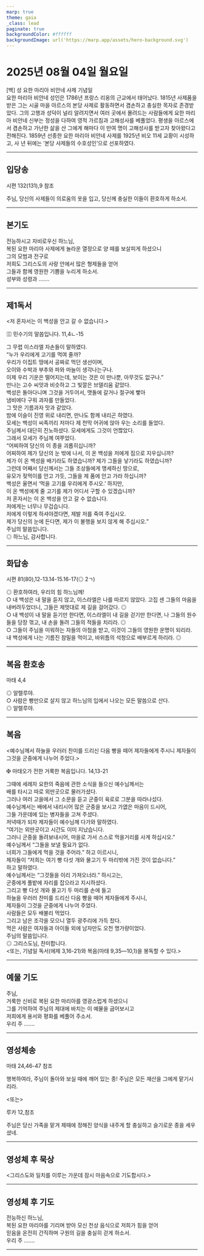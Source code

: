 ```yaml
---
marp: true
theme: gaia
_class: lead
paginate: true
backgroundColor: #ffffff
backgroundImage: url('https://marp.app/assets/hero-background.svg')
---
```


# 2025년 08월 04일 월요일

[백] 성 요한 마리아 비안네 사제 기념일  
요한 마리아 비안네 성인은 1786년 프랑스 리옹의 근교에서 태어났다. 1815년 사제품을 받은 그는 시골 마을 아르스의 본당 사제로 활동하면서 겸손하고 충실한 목자로 존경받았다. 그의 고행과 성덕이 널리 알려지면서 여러 곳에서 몰려드는 사람들에게 요한 마리아 비안네 신부는 정성을 다하여 영적 가르침과 고해성사를 베풀었다. 평생을 아르스에서 겸손하고 가난한 삶을 산 그에게 해마다 이 만여 명이 고해성사를 받고자 찾아왔다고 전해진다. 1859년 선종한 요한 마리아 비안네 사제를 1925년 비오 11세 교황이 시성하고, 사 년 뒤에는 ‘본당 사제들의 수호성인’으로 선포하였다.




---

## 입당송

시편 132(131),9 참조

주님, 당신의 사제들이 의로움의 옷을 입고, 당신께 충실한 이들이 환호하게 하소서.  
  


---

## 본기도

전능하시고 자비로우신 하느님,  
복된 요한 마리아 사제에게 놀라운 열정으로 양 떼를 보살피게 하셨으니  
그의 모범과 전구로  
저희도 그리스도의 사랑 안에서 많은 형제들을 얻어  
그들과 함께 영원한 기쁨을 누리게 하소서.  
성부와 성령과 …….  
  


---

## 제1독서

<저 혼자서는 이 백성을 안고 갈 수 없습니다.>

▥ 민수기의 말씀입니다. 11,4ㄴ-15

그 무렵 이스라엘 자손들이 말하였다.  
“누가 우리에게 고기를 먹여 줄까?  
우리가 이집트 땅에서 공짜로 먹던 생선이며,  
오이와 수박과 부추와 파와 마늘이 생각나는구나.  
이제 우리 기운은 떨어지는데, 보이는 것은 이 만나뿐, 아무것도 없구나.”  
만나는 고수 씨앗과 비슷하고 그 빛깔은 브델리움 같았다.  
백성은 돌아다니며 그것을 거두어서, 맷돌에 갈거나 절구에 빻아  
냄비에다 구워 과자를 만들었다.  
그 맛은 기름과자 맛과 같았다.  
밤에 이슬이 진영 위로 내리면, 만나도 함께 내리곤 하였다.  
모세는 백성이 씨족끼리 저마다 제 천막 어귀에 앉아 우는 소리를 들었다.  
주님께서 대단히 진노하셨다. 모세에게도 그것이 언짢았다.  
그래서 모세가 주님께 여쭈었다.  
“어찌하여 당신의 이 종을 괴롭히십니까?  
어찌하여 제가 당신의 눈 밖에 나서, 이 온 백성을 저에게 짐으로 지우십니까?  
제가 이 온 백성을 배기라도 하였습니까? 제가 그들을 낳기라도 하였습니까?  
그런데 어째서 당신께서는 그들 조상들에게 맹세하신 땅으로,  
유모가 젖먹이를 안고 가듯, 그들을 제 품에 안고 가라 하십니까?  
백성은 울면서 ‘먹을 고기를 우리에게 주시오.’ 하지만,  
이 온 백성에게 줄 고기를 제가 어디서 구할 수 있겠습니까?  
저 혼자서는 이 온 백성을 안고 갈 수 없습니다.  
저에게는 너무나 무겁습니다.  
저에게 이렇게 하셔야겠다면, 제발 저를 죽여 주십시오.  
제가 당신의 눈에 든다면, 제가 이 불행을 보지 않게 해 주십시오.”  
주님의 말씀입니다.  
◎ 하느님, 감사합니다.  
  


---

## 화답송

시편 81(80),12-13.14-15.16-17(◎ 2ㄱ)

◎ 환호하여라, 우리의 힘 하느님께!  
○ 내 백성은 내 말을 듣지 않고, 이스라엘은 나를 따르지 않았다. 고집 센 그들의 마음을 내버려두었더니, 그들은 제멋대로 제 길을 걸어갔다. ◎  
○ 내 백성이 내 말을 듣기만 한다면, 이스라엘이 내 길을 걷기만 한다면, 나 그들의 원수들을 당장 꺾고, 내 손을 돌려 그들의 적들을 치리라. ◎  
○ 그들이 주님을 미워하는 자들의 아첨을 받고, 이것이 그들의 영원한 운명이 되리라. 내 백성에게 나는 기름진 참밀을 먹이고, 바위틈의 석청으로 배부르게 하리라. ◎  
  


---

## 복음 환호송

마태 4,4

◎ 알렐루야.  
○ 사람은 빵만으로 살지 않고 하느님의 입에서 나오는 모든 말씀으로 산다.  
◎ 알렐루야.  
  


---

## 복음

<예수님께서 하늘을 우러러 찬미를 드리신 다음 빵을 떼어 제자들에게 주시니 제자들이 그것을 군중에게 나누어 주었다.>

✠ 마태오가 전한 거룩한 복음입니다. 14,13-21

그때에 세례자 요한의 죽음에 관한 소식을 들으신 예수님께서는  
배를 타시고 따로 외딴곳으로 물러가셨다.  
그러나 여러 고을에서 그 소문을 듣고 군중이 육로로 그분을 따라나섰다.  
예수님께서는 배에서 내리시어 많은 군중을 보시고 가엾은 마음이 드시어,  
그들 가운데에 있는 병자들을 고쳐 주셨다.  
저녁때가 되자 제자들이 예수님께 다가와 말하였다.  
“여기는 외딴곳이고 시간도 이미 지났습니다.  
그러니 군중을 돌려보내시어, 마을로 가서 스스로 먹을거리를 사게 하십시오.”  
예수님께서 “그들을 보낼 필요가 없다.  
너희가 그들에게 먹을 것을 주어라.” 하고 이르시니,  
제자들이 “저희는 여기 빵 다섯 개와 물고기 두 마리밖에 가진 것이 없습니다.”  
하고 말하였다.  
예수님께서는 “그것들을 이리 가져오너라.” 하시고는,  
군중에게 풀밭에 자리를 잡으라고 지시하셨다.  
그리고 빵 다섯 개와 물고기 두 마리를 손에 들고  
하늘을 우러러 찬미를 드리신 다음 빵을 떼어 제자들에게 주시니,  
제자들이 그것을 군중에게 나누어 주었다.  
사람들은 모두 배불리 먹었다.  
그리고 남은 조각을 모으니 열두 광주리에 가득 찼다.  
먹은 사람은 여자들과 아이들 외에 남자만도 오천 명가량이었다.  
주님의 말씀입니다.  
◎ 그리스도님, 찬미합니다.  
<또는, 기념일 독서(에제 3,16-21)와 복음(마태 9,35―10,1)을 봉독할 수 있다.>  
  


---

## 예물 기도

주님,  
거룩한 신비로 복된 요한 마리아를 영광스럽게 하셨으니  
그를 기억하여 주님의 제대에 바치는 이 예물을 굽어보시고  
저희에게 용서와 평화를 베풀어 주소서.  
우리 주 …….  
  


---

## 영성체송

마태 24,46-47 참조

행복하여라, 주님이 돌아와 보실 때에 깨어 있는 종! 주님은 모든 재산을 그에게 맡기시리라.  
  
<또는>  
  
루카 12,참조  
  
주님은 당신 가족을 맡겨 제때에 정해진 양식을 내주게 할 충실하고 슬기로운 종을 세우셨네.  


---

## 영성체 후 묵상

<그리스도와 일치를 이루는 가운데 잠시 마음속으로 기도합시다.>  


---

## 영성체 후 기도

전능하신 하느님,  
복된 요한 마리아를 기리며 받아 모신 천상 음식으로 저희가 힘을 얻어  
믿음을 온전히 간직하며 구원의 길을 충실히 걷게 하소서.  
우리 주 …….  
  


---